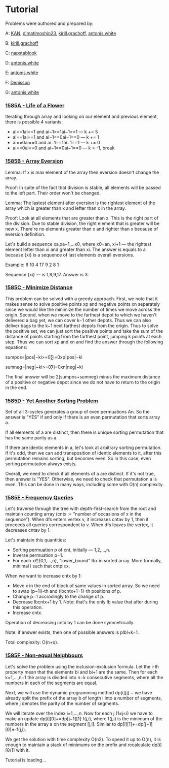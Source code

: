# Tutorial

Problems were authored and prepared by:

A: [KAN](https://codeforces.com/profile/KAN "Legendary Grandmaster KAN"), [dimatimoshin23](https://codeforces.com/profile/dimatimoshin23 "Master dimatimoshin23"), [kirill.grachoff](https://codeforces.com/profile/kirill.grachoff "Master kirill.grachoff"), [antonis.white](https://codeforces.com/profile/antonis.white "International Master antonis.white")

B: [kirill.grachoff](https://codeforces.com/profile/kirill.grachoff "Master kirill.grachoff")

C: [napstablook](https://codeforces.com/profile/napstablook "Candidate Master napstablook")

D: [antonis.white](https://codeforces.com/profile/antonis.white "International Master antonis.white")

E: [antonis.white](https://codeforces.com/profile/antonis.white "International Master antonis.white")

F: [Denisson](https://codeforces.com/profile/Denisson "International Grandmaster Denisson")

G: [antonis.white](https://codeforces.com/profile/antonis.white "International Master antonis.white")

 
### [1585A - Life of a Flower](../problems/A._Life_of_a_Flower.md "Technocup 2022 - Elimination Round 3")

Iterating through array and looking on our element and previous element, there is possible 4 variants: 

* ai==1ai==1 and ai−1==1ai−1==1 — k += 5
* ai==1ai==1 and ai−1==0ai−1==0 — k += 1
* ai==0ai==0 and ai−1==1ai−1==1 — k += 0
* ai==0ai==0 and ai−1==0ai−1==0 — k = -1, break
 
### [1585B - Array Eversion](../problems/B._Array_Eversion.md "Technocup 2022 - Elimination Round 3")

Lemma: If x is max element of the array then eversion doesn't change the array.

Proof: In spite of the fact that division is stable, all elements will be passed to the left part. Their order won't be changed.

Lemma: The lastest element after eversion is the rightest element of the array which is greater than x and lefter than x in the array.

Proof: Look at all elements that are greater than x. This is the right part of the division. Due to stable division, the right element that is greater will be new x. There're no elements greater than x and righter than x because of eversion definition.

Let's build a sequence xa,xa−1,…x0, where x0=an, xi+1 — the rightest element lefter than xi and greater than xi. The answer is equals to a because {xi} is a sequence of last elements overall eversions.

Example: 6 10 4 17 9 2 8 1

Sequence {xi} — is 1,8,9,17. Answer is 3.

 
### [1585C - Minimize Distance](../problems/C._Minimize_Distance.md "Technocup 2022 - Elimination Round 3")

This problem can be solved with a greedy approach. First, we note that it makes sense to solve positive points xp and negative points xn separately since we would like the minimize the number of times we move across the origin. Second, when we move to the farthest depot to which we haven't delivered a bag yet, we can cover k−1 other depots. Thus we can also deliver bags to the k−1 next farthest depots from the origin. Thus to solve the positive set, we can just sort the positive points and take the sum of the distance of points starting from the farthest point, jumping k points at each step. Thus we can sort xp and xn and find the answer through the following equations:

sumpos=|pos|−ki>=0∑i=0xp|pos|−ki

sumneg=|neg|−ki>=0∑i=0xn|neg|−ki

The final answer will be 2(sumpos+sumneg) minus the maximum distance of a positive or negative depot since we do not have to return to the origin in the end.

 
### [1585D - Yet Another Sorting Problem](../problems/D._Yet_Another_Sorting_Problem.md "Technocup 2022 - Elimination Round 3")

Set of all 3-cycles generates a group of even permuations An. So the answer is "YES" if and only if there is an even permutation that sorts array a.

If all elements of a are distinct, then there is unique sorting permutation that has the same parity as a.

If there are identic elements in a, let's look at arbitrary sorting permutation. If it's odd, then we can add transposition of identic elements to it, after this permutation remains sorting, but becomes even. So in this case, even sorting permutation always exists.

Overall, we need to check if all elements of a are distinct. If it's not true, then answer is "YES". Otherwise, we need to check that permutation a is even. This can be done in many ways, including some with O(n) complexity.

 
### [1585E - Frequency Queries](../problems/E._Frequency_Queries.md "Technocup 2022 - Elimination Round 3")

Let's traverse through the tree with depth-first-search from the root and maintain counting array (cntx := "number of occasions of x in the sequence"). When dfs enters vertex v, it increases cntav by 1, then it proceeds all queries correspondent to v. When dfs leaves the vertex, it decreases cntav by 1.

Let's maintain this quantities: 

* Sorting permuation p of cnt, initially — 1,2,…,n.
* Inverse permuation p−1.
* For each x∈{0,1,…,n}, "lower_bound" lbx in sorted array. More formally, minimal i such that cntpi≥x.

When we want to increase cntx by 1: 

* Move x in the end of block of same values in sorted array. So we need to swap (p−1i)-th and (lbcntx+1−1)-th positions of p.
* Change p−1 accrodingly to the change of p.
* Decrease lbcntx+1 by 1. Note: that's the only lb value that after during this operation.
* Increase cntx.

Operation of decreasing cntx by 1 can be done symmetrically.

Note: if answer exists, then one of possible answers is plbl+k−1.

Total complexity: O(n+q).

 
### [1585F - Non-equal Neighbours](../problems/F._Non-equal_Neighbours.md "Technocup 2022 - Elimination Round 3")

Let's solve the problem using the inclusion-exclusion formula. Let the i-th property mean that the elements bi and bi+1 are the same. Then for each k=1,…,n−1 the array is divided into n−k consecutive segments, where all the numbers in each of the segments are equal. 

Next, we will use the dynamic programming method dp[i][j] − we have already split the prefix of the array b of length i into a number of segments, where j denotes the parity of the number of segments.

We will iterate over the index i=1,…,n. Now for each j (1≤j<i) we have to make an update dp[i][0]+=dp[j−1][1]⋅f(j,i), where f(j,i) is the minimum of the numbers in the array a on the segment [j,i]. Similar to dp[i][1]+=dp[j−1][0]∗⋅f(j,i). 

We get the solution with time complexity O(n2). To speed it up to O(n), it is enough to maintain a stack of minimums on the prefix and recalculate dp[i][0/1] with it.

 Tutorial is loading...